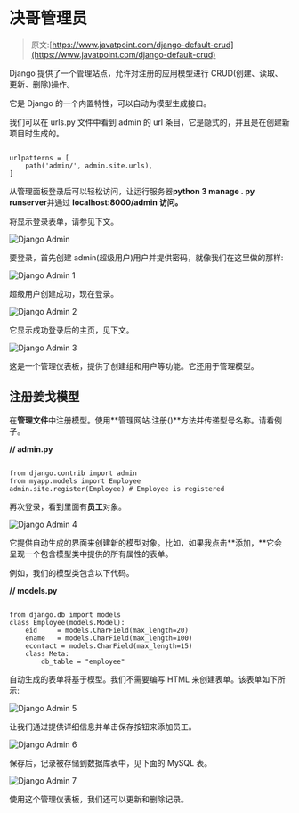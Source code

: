 # 决哥管理员

> 原文:[https://www.javatpoint.com/django-default-crud](https://www.javatpoint.com/django-default-crud)

Django 提供了一个管理站点，允许对注册的应用模型进行 CRUD(创建、读取、更新、删除)操作。

它是 Django 的一个内置特性，可以自动为模型生成接口。

我们可以在 urls.py 文件中看到 admin 的 url 条目，它是隐式的，并且是在创建新项目时生成的。

```

urlpatterns = [
    path('admin/', admin.site.urls),
]

```

从管理面板登录后可以轻松访问，让运行服务器**python 3 manage . py runserver**并通过 **localhost:8000/admin 访问。**

将显示登录表单，请参见下文。

![Django Admin ](../Images/e9b2a3d87c024dbc6ba4ea56b32bac60.png)

要登录，首先创建 admin(超级用户)用户并提供密码，就像我们在这里做的那样:

![Django Admin 1](../Images/a8ea4686dc1aacc6862d513c0ff479a5.png)

超级用户创建成功，现在登录。

![Django Admin 2](../Images/83c55e90ed2c90bba166fe9a7a84b9c8.png)

它显示成功登录后的主页，见下文。

![Django Admin 3](../Images/dc211e9c17aa3149636e4cb94d8ef032.png)

这是一个管理仪表板，提供了创建组和用户等功能。它还用于管理模型。

## 注册姜戈模型

在**管理文件**中注册模型。使用**管理网站.注册()**方法并传递型号名称。请看例子。

**// admin.py**

```

from django.contrib import admin
from myapp.models import Employee
admin.site.register(Employee) # Employee is registered

```

再次登录，看到里面有**员工**对象。

![Django Admin 4](../Images/53ff6c9618b97bf54ba262586efb8ad4.png)

它提供自动生成的界面来创建新的模型对象。比如，如果我点击**添加，**它会呈现一个包含模型类中提供的所有属性的表单。

例如，我们的模型类包含以下代码。

**// models.py**

```

from django.db import models
class Employee(models.Model):
    eid 	= models.CharField(max_length=20)
    ename 	= models.CharField(max_length=100)
    econtact = models.CharField(max_length=15)
    class Meta:
        db_table = "employee"

```

自动生成的表单将基于模型。我们不需要编写 HTML 来创建表单。该表单如下所示:

![Django Admin 5](../Images/80a7d5495262d3af9bf9791f180d827e.png)

让我们通过提供详细信息并单击保存按钮来添加员工。

![Django Admin 6](../Images/1d29c6eb5877a87a49770486f2fa2aa2.png)

保存后，记录被存储到数据库表中，见下面的 MySQL 表。

![Django Admin 7](../Images/2d6fd5d83adbb99e5e77438955dff203.png)

使用这个管理仪表板，我们还可以更新和删除记录。